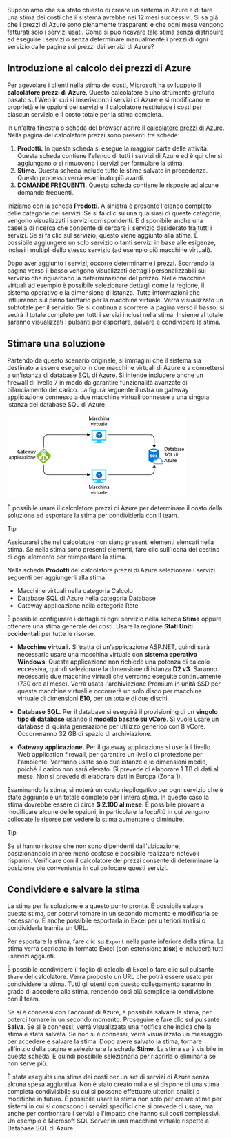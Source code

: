 Supponiamo che sia stato chiesto di creare un sistema in Azure e di fare una stima dei costi che il sistema avrebbe nei 12 mesi successivi. Si sa già che i prezzi di Azure sono pienamente trasparenti e che ogni mese vengono fatturati solo i servizi usati. Come si può ricavare tale stima senza distribuire ed eseguire i servizi o senza determinare manualmente i prezzi di ogni servizio dalle pagine sui prezzi dei servizi di Azure?

## <a name="introducing-the-azure-pricing-calculator"></a>Introduzione al calcolo dei prezzi di Azure

Per agevolare i clienti nella stima dei costi, Microsoft ha sviluppato il **calcolatore prezzi di Azure**. Questo calcolatore è uno strumento gratuito basato sul Web in cui si inseriscono i servizi di Azure e si modificano le proprietà e le opzioni dei servizi e il calcolatore restituisce i costi per ciascun servizio e il costo totale per la stima completa.

In un'altra finestra o scheda del browser aprire il [calcolatore prezzi di Azure](https://azure.microsoft.com/pricing/calculator/). Nella pagina del calcolatore prezzi sono presenti tre schede:

1. **Prodotti.** In questa scheda si esegue la maggior parte delle attività. Questa scheda contiene l'elenco di tutti i servizi di Azure ed è qui che si aggiungono o si rimuovono i servizi per formulare la stima.
2. **Stime.** Questa scheda include tutte le stime salvate in precedenza. Questo processo verrà esaminato più avanti.
3. **DOMANDE FREQUENTI.** Questa scheda contiene le risposte ad alcune domande frequenti.

Iniziamo con la scheda **Prodotti**. A sinistra è presente l'elenco completo delle categorie dei servizi. Se si fa clic su una qualsiasi di queste categorie, vengono visualizzati i servizi corrispondenti. È disponibile anche una casella di ricerca che consente di cercare il servizio desiderato tra tutti i servizi. Se si fa clic sul servizio, questo viene aggiunto alla stima. È possibile aggiungere un solo servizio o tanti servizi in base alle esigenze, inclusi i multipli dello stesso servizio (ad esempio più macchine virtuali).

Dopo aver aggiunto i servizi, occorre determinarne i prezzi. Scorrendo la pagina verso il basso vengono visualizzati dettagli personalizzabili sul servizio che riguardano la determinazione del prezzo. Nelle macchine virtuali ad esempio è possibile selezionare dettagli come la regione, il sistema operativo e la dimensione di istanza. Tutte informazioni che influiranno sul piano tariffario per la macchina virtuale. Verrà visualizzato un subtotale per il servizio. Se si continua a scorrere la pagina verso il basso, si vedrà il totale completo per tutti i servizi inclusi nella stima. Insieme al totale saranno visualizzati i pulsanti per esportare, salvare e condividere la stima.

## <a name="estimate-a-solution"></a>Stimare una soluzione

Partendo da questo scenario originale, si immagini che il sistema sia destinato a essere eseguito in due macchine virtuali di Azure e a connettersi a un'istanza di database SQL di Azure. Si intende includere anche un firewall di livello 7 in modo da garantire funzionalità avanzate di bilanciamento del carico. La figura seguente illustra un gateway applicazione connesso a due macchine virtuali connesse a una singola istanza del database SQL di Azure.

![Si tratta di un'architettura che verrà usata come esempio per spiegare la stima dei costi.](../media/2-estimate-costs-architecture.png)

È possibile usare il calcolatore prezzi di Azure per determinare il costo della soluzione ed esportare la stima per condividerla con il team.

> [!TIP]
> Assicurarsi che nel calcolatore non siano presenti elementi elencati nella stima. Se nella stima sono presenti elementi, fare clic sull'icona del cestino di ogni elemento per reimpostare la stima.

Nella scheda **Prodotti** del calcolatore prezzi di Azure selezionare i servizi seguenti per aggiungerli alla stima:

* Macchine virtuali nella categoria Calcolo
* Database SQL di Azure nella categoria Database
* Gateway applicazione nella categoria Rete

È possibile configurare i dettagli di ogni servizio nella scheda **Stime** oppure ottenere una stima generale dei costi. Usare la regione **Stati Uniti occidentali** per tutte le risorse.

* **Macchine virtuali.** Si tratta di un'applicazione ASP.NET, quindi sarà necessario usare una macchina virtuale con **sistema operativo Windows**. Questa applicazione non richiede una potenza di calcolo eccessiva, quindi selezionare la dimensione di istanza **D2 v3**. Saranno necessarie due macchine virtuali che verranno eseguite continuamente (730 ore al mese). Verrà usata l'archiviazione Premium in unità SSD per queste macchine virtuali e occorrerà un solo disco per macchina virtuale di dimensioni **E10**, per un totale di due dischi.

* **Database SQL.** Per il database si eseguirà il provisioning di un **singolo tipo di database** usando il **modello basato su vCore**. Si vuole usare un database di quinta generazione per utilizzo generico con 8 vCore. Occorreranno 32 GB di spazio di archiviazione.

* **Gateway applicazione.** Per il gateway applicazione si userà il livello Web application firewall, per garantire un livello di protezione per l'ambiente. Verranno usate solo due istanze e le dimensioni medie, poiché il carico non sarà elevato. Si prevede di elaborare 1 TB di dati al mese. Non si prevede di elaborare dati in Europa (Zona 1).

Esaminando la stima, si noterà un costo riepilogativo per ogni servizio che è stato aggiunto e un totale completo per l'intera stima. In questo caso la stima dovrebbe essere di circa **$ 2.100 al mese**. È possibile provare a modificare alcune delle opzioni, in particolare la _località_ in cui vengono collocate le risorse per vedere la stima aumentare o diminuire. 

> [!TIP]
> Se si hanno risorse che non sono dipendenti dall'ubicazione, posizionandole in aree meno costose è possibile realizzare notevoli risparmi. Verificare con il calcolatore dei prezzi consente di determinare la posizione più conveniente in cui collocare questi servizi.


## <a name="share-and-save-your-estimate"></a>Condividere e salvare la stima

La stima per la soluzione è a questo punto pronta. È possibile salvare questa stima, per potervi tornare in un secondo momento e modificarla se necessario. È anche possibile esportarla in Excel per ulteriori analisi o condividerla tramite un URL.

Per esportare la stima, fare clic su `Export` nella parte inferiore della stima. La stima verrà scaricata in formato Excel (con estensione **xlsx**) e includerà tutti i servizi aggiunti.

È possibile condividere il foglio di calcolo di Excel o fare clic sul pulsante `Share` del calcolatore. Verrà proposto un URL che potrà essere usato per condividere la stima. Tutti gli utenti con questo collegamento saranno in grado di accedere alla stima, rendendo così più semplice la condivisione con il team.

Se si è connessi con l'account di Azure, è possibile salvare la stima, per poterci tornare in un secondo momento. Proseguire e fare clic sul pulsante **Salva**. Se si è connessi, verrà visualizzata una notifica che indica che la stima è stata salvata. Se non si è connessi, verrà visualizzato un messaggio per accedere e salvare la stima. Dopo avere salvato la stima, tornare all'inizio della pagina e selezionare la scheda **Stime**. La stima sarà visibile in questa scheda. È quindi possibile selezionarla per riaprirla o eliminarla se non serve più.

È stata eseguita una stima dei costi per un set di servizi di Azure senza alcuna spesa aggiuntiva. Non è stato creato nulla e si dispone di una stima completa condivisibile su cui si possono effettuare ulteriori analisi o modifiche in futuro. È possibile usare la stima non solo per creare stime per sistemi in cui si conoscono i servizi specifici che si prevede di usare, ma anche per confrontare i servizi e l'impatto che hanno sui costi complessivi. Un esempio è Microsoft SQL Server in una macchina virtuale rispetto a Database SQL di Azure.